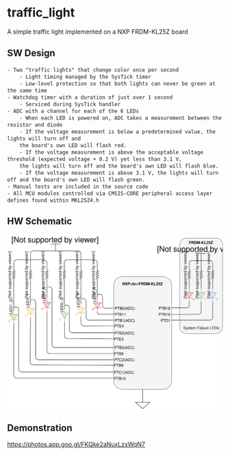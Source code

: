 # traffic_light
A simple traffic light implemented on a NXP FRDM-KL25Z board

## SW Design

    - Two "traffic lights" that change color once per second
        - Light timing managed by the SysTick timer
        - Low-level protection so that both lights can never be green at the same time
    - Watchdog timer with a duration of just over 1 second
        - Serviced during SysTick handler
    - ADC with a channel for each of the 6 LEDs
        - When each LED is powered on, ADC takes a measurement between the resistor and diode
        - If the voltage measurement is below a predetermined value, the lights will turn off and 
        the board's own LED will flash red.
        - If the voltage measurement is above the acceptable voltage threshold (expected voltage + 0.2 V) yet less than 3.1 V,
        the lights will turn off and the board's own LED will flash blue.
        - If the voltage measurement is above 3.1 V, the lights will turn off and the board's own LED will flash green.
    - Manual tests are included in the source code
    - All MCU modules controlled via CMSIS-CORE peripheral access layer defines found within MKL25Z4.h
  
## HW Schematic

![Alt text](resources/traffic_light_schem.svg)

## Demonstration

https://photos.app.goo.gl/FKQke2aNuxLzxWqN7
